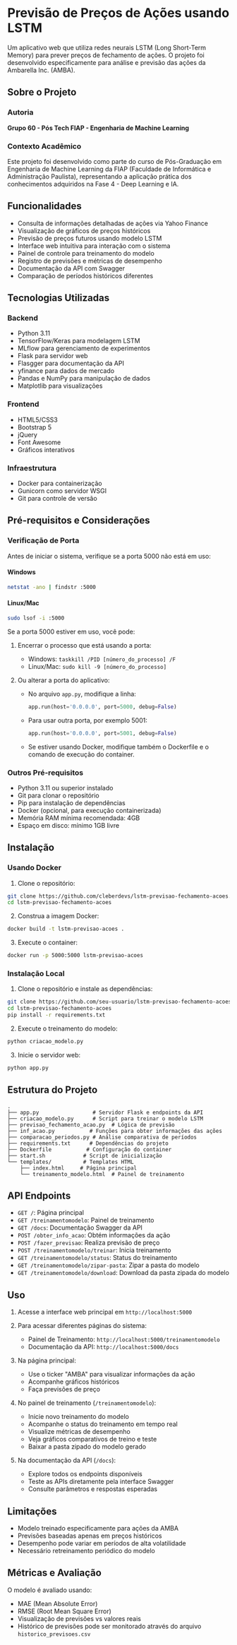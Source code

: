 # Previsão de Preços de Ações usando LSTM

Um aplicativo web que utiliza redes neurais LSTM (Long Short-Term Memory) para prever preços de fechamento de ações. O projeto foi desenvolvido especificamente para análise e previsão das ações da Ambarella Inc. (AMBA).

## Sobre o Projeto

### Autoria
**Grupo 60 - Pós Tech FIAP - Engenharia de Machine Learning**

### Contexto Acadêmico
Este projeto foi desenvolvido como parte do curso de Pós-Graduação em Engenharia de Machine Learning da FIAP (Faculdade de Informática e Administração Paulista), representando a aplicação prática dos conhecimentos adquiridos na Fase 4 - Deep Learning e IA.

## Funcionalidades

- Consulta de informações detalhadas de ações via Yahoo Finance
- Visualização de gráficos de preços históricos
- Previsão de preços futuros usando modelo LSTM
- Interface web intuitiva para interação com o sistema
- Painel de controle para treinamento do modelo
- Registro de previsões e métricas de desempenho
- Documentação da API com Swagger
- Comparação de períodos históricos diferentes

## Tecnologias Utilizadas

### Backend
- Python 3.11
- TensorFlow/Keras para modelagem LSTM
- MLflow para gerenciamento de experimentos
- Flask para servidor web
- Flasgger para documentação da API
- yfinance para dados de mercado
- Pandas e NumPy para manipulação de dados
- Matplotlib para visualizações

### Frontend
- HTML5/CSS3
- Bootstrap 5
- jQuery
- Font Awesome
- Gráficos interativos

### Infraestrutura
- Docker para containerização
- Gunicorn como servidor WSGI
- Git para controle de versão

## Pré-requisitos e Considerações

### Verificação de Porta

Antes de iniciar o sistema, verifique se a porta 5000 não está em uso:

#### Windows
```bash
netstat -ano | findstr :5000
```

#### Linux/Mac
```bash
sudo lsof -i :5000
```

Se a porta 5000 estiver em uso, você pode:
1. Encerrar o processo que está usando a porta:
   - Windows: `taskkill /PID [número_do_processo] /F`
   - Linux/Mac: `sudo kill -9 [número_do_processo]`

2. Ou alterar a porta do aplicativo:
   - No arquivo `app.py`, modifique a linha:
     ```python
     app.run(host='0.0.0.0', port=5000, debug=False)
     ```
   - Para usar outra porta, por exemplo 5001:
     ```python
     app.run(host='0.0.0.0', port=5001, debug=False)
     ```
   - Se estiver usando Docker, modifique também o Dockerfile e o comando de execução do container.

### Outros Pré-requisitos

- Python 3.11 ou superior instalado
- Git para clonar o repositório
- Pip para instalação de dependências
- Docker (opcional, para execução containerizada)
- Memória RAM mínima recomendada: 4GB
- Espaço em disco: mínimo 1GB livre

## Instalação

### Usando Docker

1. Clone o repositório:
```bash
git clone https://github.com/cleberdevs/lstm-previsao-fechamento-acoes.git
cd lstm-previsao-fechamento-acoes
```

2. Construa a imagem Docker:
```bash
docker build -t lstm-previsao-acoes .
```

3. Execute o container:
```bash
docker run -p 5000:5000 lstm-previsao-acoes
```

### Instalação Local

1. Clone o repositório e instale as dependências:
```bash
git clone https://github.com/seu-usuario/lstm-previsao-fechamento-acoes.git
cd lstm-previsao-fechamento-acoes
pip install -r requirements.txt
```

2. Execute o treinamento do modelo:
```bash
python criacao_modelo.py
```

3. Inicie o servidor web:
```bash
python app.py
```

## Estrutura do Projeto

```
.
├── app.py                 # Servidor Flask e endpoints da API
├── criacao_modelo.py      # Script para treinar o modelo LSTM
├── previsao_fechamento_acao.py  # Lógica de previsão
├── inf_acao.py           # Funções para obter informações das ações
├── comparacao_periodos.py # Análise comparativa de períodos
├── requirements.txt      # Dependências do projeto
├── Dockerfile           # Configuração do container
├── start.sh            # Script de inicialização
└── templates/          # Templates HTML
    ├── index.html     # Página principal
    └── treinamento_modelo.html  # Painel de treinamento
```

## API Endpoints

- `GET /`: Página principal
- `GET /treinamentomodelo`: Painel de treinamento
- `GET /docs`: Documentação Swagger da API
- `POST /obter_info_acao`: Obtém informações da ação
- `POST /fazer_previsao`: Realiza previsão de preço
- `POST /treinamentomodelo/treinar`: Inicia treinamento
- `GET /treinamentomodelo/status`: Status do treinamento
- `GET /treinamentomodelo/zipar-pasta`: Zipar a pasta do modelo
- `GET /treinamentomodelo/download`: Download da pasta zipada do modelo

## Uso

1. Acesse a interface web principal em `http://localhost:5000`

2. Para acessar diferentes páginas do sistema:
   - Painel de Treinamento: `http://localhost:5000/treinamentomodelo`
   - Documentação da API: `http://localhost:5000/docs`

3. Na página principal:
   - Use o ticker "AMBA" para visualizar informações da ação
   - Acompanhe gráficos históricos
   - Faça previsões de preço

4. No painel de treinamento (`/treinamentomodelo`):
   - Inicie novo treinamento do modelo
   - Acompanhe o status do treinamento em tempo real
   - Visualize métricas de desempenho
   - Veja gráficos comparativos de treino e teste
   - Baixar a pasta zipado do modelo gerado

5. Na documentação da API (`/docs`):
   - Explore todos os endpoints disponíveis
   - Teste as APIs diretamente pela interface Swagger
   - Consulte parâmetros e respostas esperadas

## Limitações

- Modelo treinado especificamente para ações da AMBA
- Previsões baseadas apenas em preços históricos
- Desempenho pode variar em períodos de alta volatilidade
- Necessário retreinamento periódico do modelo

## Métricas e Avaliação

O modelo é avaliado usando:
- MAE (Mean Absolute Error)
- RMSE (Root Mean Square Error)
- Visualização de previsões vs valores reais
- Histórico de previsões pode ser monitorado através do arquivo `historico_previsoes.csv`


